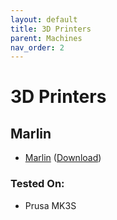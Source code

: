 ```yaml
---
layout: default
title: 3D Printers
parent: Machines
nav_order: 2
---
```


# 3D Printers

## Marlin

- [Marlin](https://github.com/MarlinFirmware/Marlin) ([Download](http://marlinfw.org/meta/download/))

### Tested On:

- Prusa MK3S

